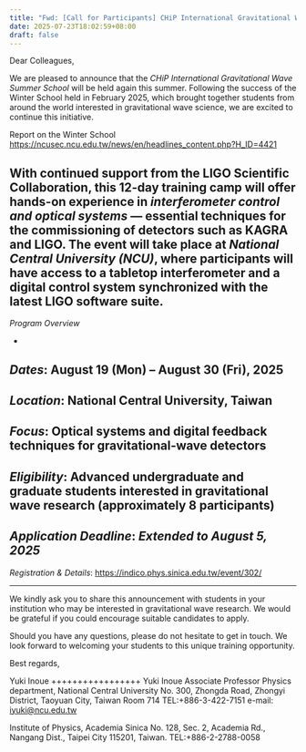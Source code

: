 ```yaml
---
title: "Fwd: [Call for Participants] CHiP International Gravitational Wave Summer School (August 19–30, 2025)"
date: 2025-07-23T18:02:59+08:00
draft: false
---
```


Dear Colleagues,

We are pleased to announce that the *CHiP International Gravitational Wave
Summer School* will be held again this summer. Following the success of the
Winter School held in February 2025, which brought together students from
around the world interested in gravitational wave science, we are excited
to continue this initiative.

Report on the Winter School
<https://ncusec.ncu.edu.tw/news/en/headlines_content.php?H_ID=4421>

With continued support from the LIGO Scientific Collaboration, this 12-day
training camp will offer hands-on experience in *interferometer control and
optical systems* — essential techniques for the commissioning of detectors
such as KAGRA and LIGO. The event will take place at *National Central
University (NCU)*, where participants will have access to a tabletop
interferometer and a digital control system synchronized with the latest
LIGO software suite.
------------------------------

*Program Overview*

   -

   *Dates*: August 19 (Mon) – August 30 (Fri), 2025
   -

   *Location*: National Central University, Taiwan
   -

   *Focus*: Optical systems and digital feedback techniques for
   gravitational-wave detectors
   -

   *Eligibility*: Advanced undergraduate and graduate students interested
   in gravitational wave research (approximately 8 participants)
   -

   *Application Deadline*: *Extended to August 5, 2025*
   -

   *Registration & Details*: https://indico.phys.sinica.edu.tw/event/302/

------------------------------

We kindly ask you to share this announcement with students in your
institution who may be interested in gravitational wave research. We would
be grateful if you could encourage suitable candidates to apply.

Should you have any questions, please do not hesitate to get in touch.
We look forward to welcoming your students to this unique training
opportunity.

Best regards,

Yuki Inoue
+++++++++++++++++
Yuki Inoue
Associate Professor
Physics department, National Central University
No. 300, Zhongda Road, Zhongyi District, Taoyuan City, Taiwan
Room 714
TEL:+886-3-422-7151
e-mail: iyuki@ncu.edu.tw

Institute of Physics, Academia Sinica
No. 128, Sec. 2, Academia Rd., Nangang Dist., Taipei City 115201, Taiwan.
TEL:+886-2-2788-0058